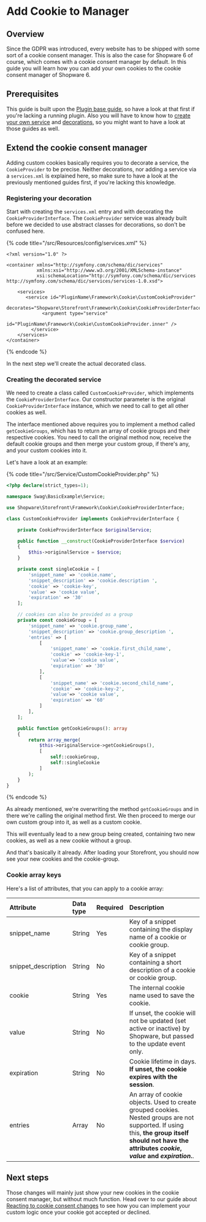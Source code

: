 # Add Cookie to Manager

## Overview

Since the GDPR was introduced, every website has to be shipped with some sort of a cookie consent manager. This is also the case for Shopware 6 of course, which comes with a cookie consent manager by default. In this guide you will learn how you can add your own cookies to the cookie consent manager of Shopware 6.

## Prerequisites

This guide is built upon the [Plugin base guide](../plugin-base-guide.md), so have a look at that first if you're lacking a running plugin. Also you will have to know how to [create your own service](../plugin-fundamentals/add-custom-service.md) and [decorations](../plugin-fundamentals/adjusting-service.md#decorating-the-service), so you might want to have a look at those guides as well.

## Extend the cookie consent manager

Adding custom cookies basically requires you to decorate a service, the `CookieProvider` to be precise. Neither decorations, nor adding a service via a `services.xml` is explained here, so make sure to have a look at the previously mentioned guides first, if you're lacking this knowledge.

### Registering your decoration

Start with creating the `services.xml` entry and with decorating the `CookieProviderInterface`. The `CookieProvider` service was already built before we decided to use abstract classes for decorations, so don't be confused here.

{% code title="<plugin root>/src/Resources/config/services.xml" %}

```markup
<?xml version="1.0" ?>

<container xmlns="http://symfony.com/schema/dic/services"
           xmlns:xsi="http://www.w3.org/2001/XMLSchema-instance"
           xsi:schemaLocation="http://symfony.com/schema/dic/services http://symfony.com/schema/dic/services/services-1.0.xsd">

    <services>
       <service id="PluginName\Framework\Cookie\CustomCookieProvider"
                decorates="Shopware\Storefront\Framework\Cookie\CookieProviderInterface">
             <argument type="service" 
                       id="PluginName\Framework\Cookie\CustomCookieProvider.inner" />
         </service>
    </services>
</container>
```

{% endcode %}

In the next step we'll create the actual decorated class.

### Creating the decorated service

We need to create a class called `CustomCookieProvider`, which implements the `CookieProviderInterface`. Our constructor parameter is the original `CookieProviderInterface` instance, which we need to call to get all other cookies as well.

The interface mentioned above requires you to implement a method called `getCookieGroups`, which has to return an array of cookie groups and their respective cookies. You need to call the original method now, receive the default cookie groups and then merge your custom group, if there's any, and your custom cookies into it.

Let's have a look at an example:

{% code title="<plugin root>/src/Service/CustomCookieProvider.php" %}

```php
<?php declare(strict_types=1);

namespace Swag\BasicExample\Service;

use Shopware\Storefront\Framework\Cookie\CookieProviderInterface;

class CustomCookieProvider implements CookieProviderInterface {

    private CookieProviderInterface $originalService;

    public function __construct(CookieProviderInterface $service)
    {
        $this->originalService = $service;
    }

    private const singleCookie = [
        'snippet_name' => 'cookie.name',
        'snippet_description' => 'cookie.description ',
        'cookie' => 'cookie-key',
        'value' => 'cookie value',
        'expiration' => '30'
    ];

    // cookies can also be provided as a group
    private const cookieGroup = [
        'snippet_name' => 'cookie.group_name',
        'snippet_description' => 'cookie.group_description ',
        'entries' => [
            [
                'snippet_name' => 'cookie.first_child_name',
                'cookie' => 'cookie-key-1',
                'value'=> 'cookie value',
                'expiration' => '30'
            ],
            [
                'snippet_name' => 'cookie.second_child_name',
                'cookie' => 'cookie-key-2',
                'value'=> 'cookie value',
                'expiration' => '60'
            ]
        ],
    ];

    public function getCookieGroups(): array
    {
        return array_merge(
            $this->originalService->getCookieGroups(),
            [
                self::cookieGroup,
                self::singleCookie
            ]
        );
    }
}
```

{% endcode %}

As already mentioned, we're overwriting the method `getCookieGroups` and in there we're calling the original method first. We then proceed to merge our own custom group into it, as well as a custom cookie.

This will eventually lead to a new group being created, containing two new cookies, as well as a new cookie without a group.

And that's basically it already. After loading your Storefront, you should now see your new cookies and the cookie-group.

### Cookie array keys

Here's a list of attributes, that you can apply to a cookie array:

| Attribute | Data type | Required | Description |
| :--- | :--- | :--- | :--- |
| snippet\_name | String | Yes | Key of a snippet containing the display name of a cookie or cookie group. |
| snippet\_description | String | No | Key of a snippet containing a short description of a cookie or cookie group. |
| cookie | String | Yes | The internal cookie name used to save the cookie. |
| value | String | No | If unset, the cookie will not be updated \(set active or inactive\) by Shopware, but passed to the update event only. |
| expiration | String | No | Cookie lifetime in days. **If unset, the cookie expires with the session**. |
| entries | Array | No | An array of cookie objects. Used to create grouped cookies. Nested groups are not supported. If using this, **the group itself should not have the attributes** _**cookie**_**,** _**value**_ **and** _**expiration**_**.**. |

## Next steps

Those changes will mainly just show your new cookies in the cookie consent manager, but without much function. Head over to our guide about [Reacting to cookie consent changes](reacting-to-cookie-consent-changes.md) to see how you can implement your custom logic once your cookie got accepted or declined.
